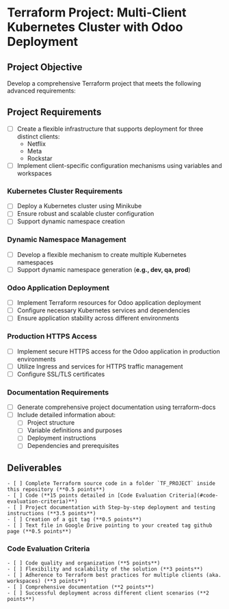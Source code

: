   # Terraform Project: Multi-Client Kubernetes Cluster with Odoo Deployment

  ## Project Objective

  Develop a comprehensive Terraform project that meets the following advanced requirements:

  ## Project Requirements

  - [ ] Create a flexible infrastructure that supports deployment for three distinct clients:
    - Netflix
    - Meta
    - Rockstar
  - [ ] Implement client-specific configuration mechanisms using variables and workspaces

  ### Kubernetes Cluster Requirements

  - [ ] Deploy a Kubernetes cluster using Minikube
  - [ ] Ensure robust and scalable cluster configuration
  - [ ] Support dynamic namespace creation

  ### Dynamic Namespace Management

  - [ ] Develop a flexible mechanism to create multiple Kubernetes namespaces
  - [ ] Support dynamic namespace generation (**e.g., dev, qa, prod**)

  ### Odoo Application Deployment

  - [ ] Implement Terraform resources for Odoo application deployment
  - [ ] Configure necessary Kubernetes services and dependencies
  - [ ] Ensure application stability across different environments

  ### Production HTTPS Access

  - [ ] Implement secure HTTPS access for the Odoo application in production environments
  - [ ] Utilize Ingress and services for HTTPS traffic management
  - [ ] Configure SSL/TLS certificates

  ### Documentation Requirements

  - [ ] Generate comprehensive project documentation using terraform-docs
  - [ ] Include detailed information about:
      - [ ] Project structure
      - [ ] Variable definitions and purposes
      - [ ] Deployment instructions
      - [ ] Dependencies and prerequisites  

  ## Deliverables

    - [ ] Complete Terraform source code in a folder `TF_PROJECT` inside this repository (**0.5 points**)
    - [ ] Code (**15 points detailed in [Code Evaluation Criteria](#code-evaluation-criteria)**) 
    - [ ] Project documentation with Step-by-step deployment and testing instructions (**3.5 points**)
    - [ ] Creation of a git tag (**0.5 points**)
    - [ ] Text file in Google Drive pointing to your created tag github page (**0.5 points**)

  ### Code Evaluation Criteria
    - [ ] Code quality and organization (**5 points**)
    - [ ] Flexibility and scalability of the solution (**3 points**)
    - [ ] Adherence to Terraform best practices for multiple clients (aka. workspaces) (**3 points**)
    - [ ] Comprehensive documentation (**2 points**)
    - [ ] Successful deployment across different client scenarios (**2 points**)
